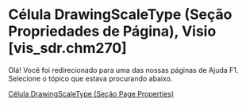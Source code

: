 
# Célula DrawingScaleType (Seção Propriedades de Página), Visio [vis_sdr.chm270]

Olá! Você foi redirecionado para uma das nossas páginas de Ajuda F1. Selecione o tópico que estava procurando abaixo.

[Célula DrawingScaleType (Seção Page Properties)](http://msdn.microsoft.com/library/5d4f1cf8-bc1f-07b8-1da5-7253808e337e%28Office.15%29.aspx)
